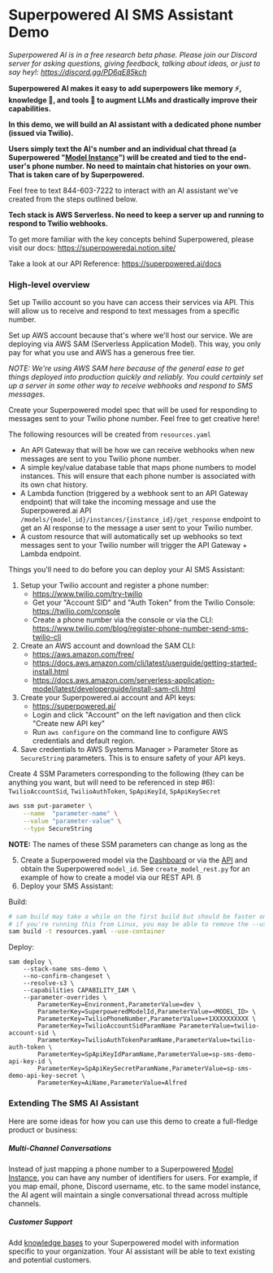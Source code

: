 # Superpowered AI SMS Assistant Demo

_Superpowered AI is in a free research beta phase. Please join our Discord server for asking questions, giving feedback, talking about ideas, or just to say hey!: https://discord.gg/PD6qE85kch_

**Superpowered AI makes it easy to add superpowers like memory :zap:, knowledge :book:, and tools :wrench: to augment LLMs and drastically improve their capabilities.**

**In this demo, we will build an AI assistant with a dedicated phone number (issued via Twilio).**

**Users simply text the AI's number and an individual chat thread (a Superpowered "[Model Instance](!https://www.notion.so/superpoweredai/Superpowered-AI-Documentation-d49b1919720a499188b141b9225d903d?pvs=4#72d39bfca340490e808e5c8ead65f5a8)") will be created and tied to the end-user's phone number. No need to maintain chat histories on your own. That is taken care of by Superpowered.**

Feel free to text 844-603-7222 to interact with an AI assistant we've created from the steps outlined below.

**Tech stack is AWS Serverless. No need to keep a server up and running to respond to Twilio webhooks.**

To get more familiar with the key concepts behind Superpowered, please visit our docs: https://superpoweredai.notion.site/

Take a look at our API Reference: https://superpowered.ai/docs



### High-level overview

Set up Twilio account so you have can access their services via API. This will allow us to receive and respond to text messages from a specific number.

Set up AWS account because that's where we'll host our service. We are deploying via AWS SAM (Serverless Application Model). This way, you only pay for what you use and AWS has a generous free tier.

_NOTE: We're using AWS SAM here because of the general ease to get things deployed into production quickly and reliably. You could certainly set up a server in some other way to receive webhooks and respond to SMS messages._

Create your Superpowered model spec that will be used for responding to messages sent to your Twilio phone number. Feel free to get creative here!

The following resources will be created from `resources.yaml`

- An API Gateway that will be how we can receive webhooks when new messages are sent to you Twilio phone number.
- A simple key/value database table that maps phone numbers to model instances. This will ensure that each phone number is associated with its own chat history.
- A Lambda function (triggered by a webhook sent to an API Gateway endpoint) that will take the incoming message and use the Superpowered.ai API `/models/{model_id}/instances/{instance_id}/get_response` endpoint to get an AI response to the message a user sent to your Twilio number.
- A custom resource that will automatically set up webhooks so text messages sent to your Twilio number will trigger the API Gateway + Lambda endpoint.

Things you'll need to do before you can deploy your AI SMS Assistant:

1. Setup your Twilio account and register a phone number:
    - https://www.twilio.com/try-twilio
    - Get your "Account SID" and "Auth Token" from the Twilio Console: https://twilio.com/console
    - Create a phone number via the console or via the CLI: https://www.twilio.com/blog/register-phone-number-send-sms-twilio-cli
2. Create an AWS account and download the SAM CLI:
    - https://aws.amazon.com/free/
    - https://docs.aws.amazon.com/cli/latest/userguide/getting-started-install.html
    - https://docs.aws.amazon.com/serverless-application-model/latest/developerguide/install-sam-cli.html
3. Create your Superpowered.ai account and API keys:
    - https://superpowered.ai/
    - Login and click "Account" on the left navigation and then click "Create new API key"
    - Run `aws configure` on the command line to configure AWS credentials and default region.
4. Save credentials to AWS Systems Manager > Parameter Store as `SecureString` parameters. This is to ensure safety of your API keys.

Create 4 SSM Parameters corresponding to the following (they can be anything you want, but will need to be referenced in step #6): `TwilioAccountSid`, `TwilioAuthToken`, `SpApiKeyId`, `SpApiKeySecret`

```bash
aws ssm put-parameter \
    --name  "parameter-name" \
    --value "parameter-value" \
    --type SecureString
```

**NOTE:** The names of these SSM parameters can change as long as the 

5. Create a Superpowered model via the [Dashboard](!https://superpowered.ai/dashboard/models) or via the [API](!https://superpowered.ai/docs) and obtain the Superpowered `model_id`. See `create_model_rest.py` for an example of how to create a model via our REST API.
ß
6. Deploy your SMS Assistant:

Build:
```bash
# sam build may take a while on the first build but should be faster on subsequent runs
# if you're running this from Linux, you may be able to remove the --use-container flag.
sam build -t resources.yaml --use-container
```

Deploy:
```
sam deploy \
    --stack-name sms-demo \
    --no-confirm-changeset \
    --resolve-s3 \
    --capabilities CAPABILITY_IAM \
    --parameter-overrides \
        ParameterKey=Environment,ParameterValue=dev \
        ParameterKey=SuperpoweredModelId,ParameterValue=<MODEL_ID> \
        ParameterKey=TwilioPhoneNumber,ParameterValue=+1XXXXXXXXXX \
        ParameterKey=TwilioAccountSidParamName ParameterValue=twilio-account-sid \
        ParameterKey=TwilioAuthTokenParamName,ParameterValue=twilio-auth-token \
        ParameterKey=SpApiKeyIdParamName,ParameterValue=sp-sms-demo-api-key-id \
        ParameterKey=SpApiKeySecretParamName,ParameterValue=sp-sms-demo-api-key-secret \
        ParameterKey=AiName,ParameterValue=Alfred
```



### Extending The SMS AI Assistant

Here are some ideas for how you can use this demo to create a full-fledge product or business:

##### Multi-Channel Conversations

Instead of just mapping a phone number to a Superpowered [Model Instance](!https://www.notion.so/superpoweredai/Superpowered-AI-Documentation-d49b1919720a499188b141b9225d903d?pvs=4#72d39bfca340490e808e5c8ead65f5a8), you can have any number of identifiers for users. For example, if you map email, phone, Discord username, etc. to the same model instance, the AI agent will maintain a single conversational thread across multiple channels.


##### Customer Support

Add [knowledge bases](!https://superpoweredai.notion.site/d49b1919720a499188b141b9225d903d#521c0632c4694a86a525be9670750c83) to your Superpowered model with information specific to your organization. Your AI assistant will be able to text existing and potential customers.
